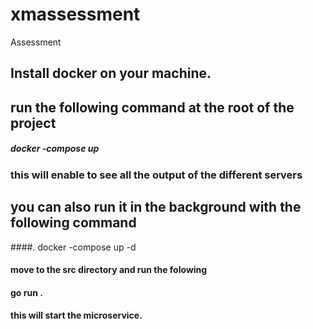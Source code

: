 # xmassessment
Assessment
## Install docker on your machine.
## run the following command at the root of the project 
#####    docker -compose up 
### this will enable to see all the output of the different servers
## you can also run it in the background with the following command
####.     docker -compose up -d
#### move to the src directory and run the folowing
####  go run .
#### this will start the microservice.

